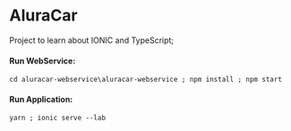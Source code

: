 # AluraCar
Project to learn about IONIC and TypeScript;
 
 
 #### Run WebService:
 ```
cd aluracar-webservice\aluracar-webservice ; npm install ; npm start
```


#### Run Application:
```
yarn ; ionic serve --lab
```
